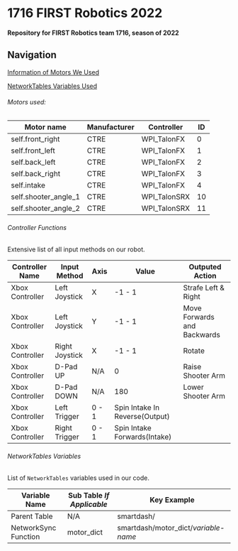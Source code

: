 # 1716 FIRST Robotics 2022

**Repository for FIRST Robotics team 1716, season of 2022**
## Navigation
[Information of Motors We Used](#motors-used)

[NetworkTables Variables Used](#networktables-variables)

###### Motors used:
|Motor name|Manufacturer|Controller|ID|
|-|-|-|-|
|self.front_right|CTRE|WPI_TalonFX|0|
|self.front_left|CTRE|WPI_TalonFX|1|
|self.back_left|CTRE|WPI_TalonFX|2|
|self.back_right|CTRE|WPI_TalonFX|3|
|self.intake|CTRE|WPI_TalonFX|4|
|self.shooter_angle_1|CTRE|WPI_TalonSRX|10|
|self.shooter_angle_2|CTRE|WPI_TalonSRX|11|


###### Controller Functions

Extensive list of all input methods on our robot.

|Controller Name|Input Method|Axis|Value|Outputed Action|
|-|-|-|-|-|
|Xbox Controller|Left Joystick|X|-1 - 1|Strafe Left & Right|
|Xbox Controller|Left Joystick|Y|-1 - 1|Move Forwards and Backwards|
|Xbox Controller|Right Joystick|X| -1 - 1|Rotate|
|Xbox Controller|D-Pad UP|N/A|0|Raise Shooter Arm|
|Xbox Controller|D-Pad DOWN|N/A|180|Lower Shooter Arm|
|Xbox Controller|Left Trigger|0 - 1|Spin Intake In Reverse(Output)|
|Xbox Controller|Right Trigger|0 - 1|Spin Intake Forwards(Intake)|

###### NetworkTables Variables

List of `NetworkTables` variables used in our code.

|Variable Name|Sub Table _If Applicable_|Key Example|
|-|-|-|
|Parent Table|N/A|smartdash/|
|NetworkSync Function|motor_dict|smartdash/motor_dict/_variable-name_|

